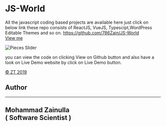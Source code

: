 # JS-World

All the javascript coding based projects are available here just click on below link these repo consists of ReactJS, VueJS, Typescipt,WordPress Editable Themes and so on.
https://github.com/786Zain/JS-World<br />
[View me](https://786zain.github.io/JS-World/)

![Pieces Slider](https://tympanus.net/codrops/wp-content/uploads/2018/02/PiecesSlider.jpg)

you can view the code on clicking View on Github button and also have a look on Live Demo website by click on Live Demo button.

[© ZT 2019](https://786zain.github.io/JS-World/)
## Author
---------
Mohammad Zainulla <br />
( Software Scientist )
---------
